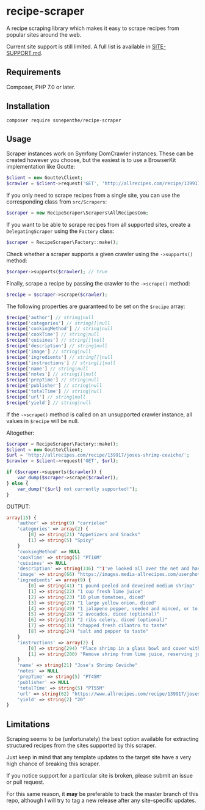 # recipe-scraper
A recipe scraping library which makes it easy to scrape recipes from popular sites around the web.

Current site support is still limited. A full list is available in [SITE-SUPPORT.md](SITE-SUPPORT.md).

## Requirements
Composer, PHP 7.0 or later.

## Installation
```
composer require ssnepenthe/recipe-scraper
```

## Usage
Scraper instances work on Symfony DomCrawler instances. These can be created however you choose, but the easiest is to use a BrowserKit implementation like Goutte:

```PHP
$client = new Goutte\Client;
$crawler = $client->request('GET', 'http://allrecipes.com/recipe/139917/joses-shrimp-ceviche/');
```

If you only need to scrape recipes from a single site, you can use the corresponding class from `src/Scrapers`:

```PHP
$scraper = new RecipeScraper\Scrapers\AllRecipesCom;
```

If you want to be able to scrape recipes from all supported sites, create a `DelegatingScraper` using the `Factory` class:

```PHP
$scraper = RecipeScraper\Factory::make();
```

Check whether a scraper supports a given crawler using the `->supports()` method:

```PHP
$scraper->supports($crawler); // true
```

Finally, scrape a recipe by passing the crawler to the `->scrape()` method:

```PHP
$recipe = $scraper->scrape($crawler);
```

The following properties are guaranteed to be set on the `$recipe` array:

```PHP
$recipe['author'] // string|null
$recipe['categories'] // string[]|null
$recipe['cookingMethod'] // string|null
$recipe['cookTime'] // string|null
$recipe['cuisines'] // string[]|null
$recipe['description'] // string|null
$recipe['image'] // string|null
$recipe['ingredients'] // string[]|null
$recipe['instructions'] // string[]|null
$recipe['name'] // string|null
$recipe['notes'] // string[]|null
$recipe['prepTime'] // string|null
$recipe['publisher'] // string|null
$recipe['totalTime'] // string|null
$recipe['url'] // string|null
$recipe['yield'] // string|null
```

If the `->scrape()` method is called on an unsupported crawler instance, all values in `$recipe` will be null.

Altogether:

```PHP
$scraper = RecipeScraper\Factory::make();
$client = new Goutte\Client;
$url = 'http://allrecipes.com/recipe/139917/joses-shrimp-ceviche/';
$crawler = $client->request('GET', $url);

if ($scraper->supports($crawler)) {
    var_dump($scraper->scrape($crawler));
} else {
    var_dump("{$url} not currently supported!");
}
```

OUTPUT:

```PHP
array(15) {
    'author' => string(9) "carrielee"
    'categories' => array(2) {
        [0] => string(21) "Appetizers and Snacks"
        [1] => string(5) "Spicy"
    }
    'cookingMethod' => NULL
    'cookTime' => string(5) "PT10M"
    'cuisines' => NULL
    'description' => string(336) ""I've looked all over the net and haven't found a shrimp ceviche quite like this one! My friends absolutely love it and beg me for the recipe! You can always double it for larger parties--it goes FAST! Serve as a dip with tortilla chips or as a topping on a tostada spread with mayo. The fearless palate might like this with hot sauce.""
    'image' => string(66) "https://images.media-allrecipes.com/userphotos/560x315/1364063.jpg"
    'ingredients' => array(9) {
        [0] => string(41) "1 pound peeled and deveined medium shrimp"
        [1] => string(22) "1 cup fresh lime juice"
        [2] => string(23) "10 plum tomatoes, diced"
        [3] => string(27) "1 large yellow onion, diced"
        [4] => string(49) "1 jalapeno pepper, seeded and minced, or to taste"
        [5] => string(28) "2 avocados, diced (optional)"
        [6] => string(31) "2 ribs celery, diced (optional)"
        [7] => string(31) "chopped fresh cilantro to taste"
        [8] => string(24) "salt and pepper to taste"
    }
    'instructions' => array(2) {
        [0] => string(294) "Place shrimp in a glass bowl and cover with lime juice to marinate (or 'cook') for about 10 minutes, or until they turn pink and opaque. Meanwhile, place the plum tomatoes, onion and jalapeno (and avocados and celery, if using) in a large, non-reactive (stainless steel, glass or plastic) bowl."
        [1] => string(200) "Remove shrimp from lime juice, reserving juice. Dice shrimp and add to the bowl of vegetables. Pour in the remaining lime juice marinade. Add cilantro and salt and pepper to taste. Toss gently to mix."
    }
    'name' => string(21) "Jose's Shrimp Ceviche"
    'notes' => NULL
    'prepTime' => string(5) "PT45M"
    'publisher' => NULL
    'totalTime' => string(5) "PT55M"
    'url' => string(62) "https://www.allrecipes.com/recipe/139917/joses-shrimp-ceviche/"
    'yield' => string(2) "20"
}
```

## Limitations
Scraping seems to be (unfortunately) the best option available for extracting structured recipes from the sites supported by this scraper.

Just keep in mind that any template updates to the target site have a very high chance of breaking this scraper.

If you notice support for a particular site is broken, please submit an issue or pull request.

For this same reason, it **may** be preferable to track the master branch of this repo, although I will try to tag a new release after any site-specific updates.
